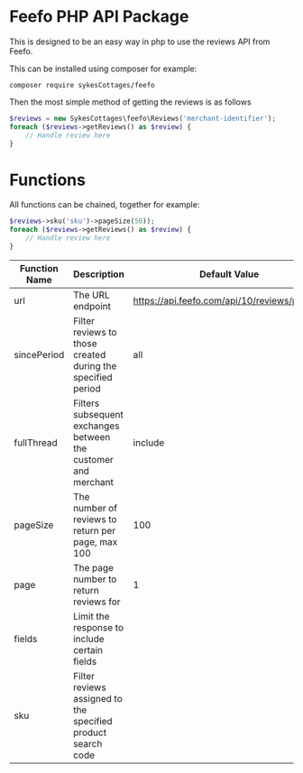 # Feefo PHP API Package

This is designed to be an easy way in php to use the reviews API from Feefo.

This can be installed using composer for example:

    composer require sykesCottages/feefo
    
 Then the most simple method of getting the reviews is as follows
 
```php
$reviews = new SykesCottages\feefo\Reviews('merchant-identifier');
foreach ($reviews->getReviews() as $review) {
    // Handle review here
}
```

# Functions

All functions can be chained, together for example:

```php
$reviews->sku('sku')->pageSize(50));
foreach ($reviews->getReviews() as $review) {
    // Handle review here
}
```

| <b>Function Name</b>  | <b>Description</b>                                              | <b>Default Value</b>                          |
| --------------------- | --------------------------------------------------------------- | --------------------------------------------- |
| url                   | The URL endpoint                                                | https://api.feefo.com/api/10/reviews/product  |
| sincePeriod           | Filter reviews to those created during the specified period     | all                                           |
| fullThread            | Filters subsequent exchanges between the customer and merchant  | include                                       |
| pageSize              | The number of reviews to return per page, max 100               | 100                                           |
| page                  | The page number to return reviews for                           | 1                                             |
| fields                | Limit the response to include certain fields                    |                                               |
| sku                   | Filter reviews assigned to the specified product search code    |                                               |
